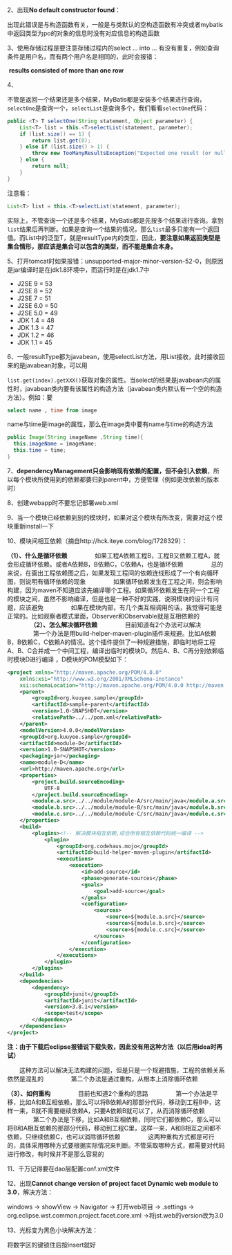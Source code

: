 ### 

2、出现**No default constructor found**：

出现此错误是与构造函数有关，一般是与类默认的空构造函数有冲突或者mybatis中返回类型为po的对象的信息时没有对应信息的构造函数



3、使用存储过程是要注意存储过程内的select ... into ... 有没有重复，例如查询条件是用户名，而有两个用户名是相同的，此时会报错：

​      **results consisted of more than one row**

4、

不管是返回一个结果还是多个结果，MyBatis都是安装多个结果进行查询，`selectOne`是查询一个，`selectList`是查询多个，我们看看`selectOne`代码：

```java
public <T> T selectOne(String statement, Object parameter) {
    List<T> list = this.<T>selectList(statement, parameter);
    if (list.size() == 1) {
        return list.get(0);
    } else if (list.size() > 1) {
        throw new TooManyResultsException("Expected one result (or null) to be returned by selectOne(), but found: " + list.size());
    } else {
        return null;
    }
}
```

注意看：

```java
List<T> list = this.<T>selectList(statement, parameter);
```

实际上，不管查询一个还是多个结果，MyBatis都是先按多个结果进行查询。拿到`list`结果后再判断。如果是查询一个结果的情况，那么`list`最多只能有一个返回值。而List<T>中的泛型T，就是resultType内的类型，因此，**要注意如果返回类型是集合情形，那应该是集合可以包含的类型，而不能是集合本身。**



5、打开tomcat时如果报错：unsupported-major-minor-version-52-0，则原因是jar编译时是在jdk1.8环境中，而运行时是在jdk1.7中

- J2SE 9 = 53
- J2SE 8 = 52
- J2SE 7 = 51
- J2SE 6.0 = 50
- J2SE 5.0 = 49
- JDK 1.4 = 48
- JDK 1.3 = 47
- JDK 1.2 = 46
- JDK 1.1 = 45




6、一般resultType都为javabean，使用selectList方法，用List<javabean>接收，此时接收回来的是javabean对象，可以用

`list.get(index).getXXX()`获取对象的属性。当select的结果是javabean内的属性时，javabean类内要有该属性的构造方法（javabean类内默认有一个空的构造方法）。例如：要

```sql
select name , time from image
```

name与time是image的属性，那么在image类中要有name与time的构造方法

```java
public Image(String imageName ,String time){
  this.imageName = imageName;
  this.time = time;
}
```



7、**dependencyManagement只会影响现有依赖的配置，但不会引入依赖**，所以每个模块所使用到的依赖都要归到parent中，方便管理（例如更改依赖的版本时）



8、创建webapp时不要忘记部署web.xml



9、当一个模块已经依赖到别的模块时，如果对这个模块有所改变，需要对这个模块重新install一下



10、模块间相互依赖（摘自http://hck.iteye.com/blog/1728329）：

**（1）、什么是循环依赖** 
　　 
　　如果工程A依赖工程B，工程B又依赖工程A，就会形成循环依赖。或者A依赖B，B依赖C，C依赖A，也是循环依赖 
　　 
　　总的来说，在画出工程依赖图之后，如果发现工程间的依赖连线形成了一个有向循环图，则说明有循环依赖的现象 
　　 
　　如果循环依赖发生在工程之间，则会影响构建，因为maven不知道应该先编译哪个工程。如果循环依赖发生在同一个工程的模块之间，虽然不影响编译，但是也是一种不好的实践，说明模块的设计有问题，应该避免 
　　 
　　如果在模块内部，有几个类互相调用的话，我觉得可能是正常的。比如观察者模式里面，Observer和Observable就是互相依赖的 
　　 
　　**（2）、怎么解决循环依赖** 
　　 
　　目前知道有2个办法可以解决 
　　 
　　第一个办法是用build-helper-maven-plugin插件来规避。比如A依赖B，B依赖C，C依赖A的情况。这个插件提供了一种规避措施，即临时地将工程A、B、C合并成一个中间工程，编译出临时的模块D。然后A、B、C再分别依赖临时模块D进行编译 ，D模块的POM模型如下：



```xml
<project xmlns="http://maven.apache.org/POM/4.0.0"  
    xmlns:xsi="http://www.w3.org/2001/XMLSchema-instance"  
    xsi:schemaLocation="http://maven.apache.org/POM/4.0.0 http://maven.apache.org/xsd/maven-4.0.0.xsd">  
    <parent>  
        <groupId>org.kuuyee.sample</groupId>  
        <artifactId>sample-parent</artifactId>  
        <version>1.0-SNAPSHOT</version>  
        <relativePath>../../pom.xml</relativePath>  
    </parent>  
    <modelVersion>4.0.0</modelVersion>  
    <groupId>org.kuuyee.sample</groupId>  
    <artifactId>module-D</artifactId>  
    <version>1.0-SNAPSHOT</version>  
    <packaging>jar</packaging>  
    <name>module-D</name>  
    <url>http://maven.apache.org</url>  
    <properties>  
        <project.build.sourceEncoding>  
            UTF-8  
        </project.build.sourceEncoding>  
        <module.a.src>../../module/module-A/src/main/java</module.a.src>  
        <module.b.src>../../module/module-B/src/main/java</module.b.src>  
        <module.c.src>../../module/module-C/src/main/java</module.c.src>  
    </properties>  
    <build>  
        <plugins><!-- 解决模块相互依赖,综合所有相互依赖代码统一编译 -->  
            <plugin>  
                <groupId>org.codehaus.mojo</groupId>  
                <artifactId>build-helper-maven-plugin</artifactId>  
                <executions>  
                    <execution>  
                        <id>add-source</id>  
                        <phase>generate-sources</phase>  
                        <goals>  
                            <goal>add-source</goal>  
                        </goals>  
                        <configuration>  
                            <sources>  
                                <source>${module.a.src}</source>  
                                <source>${module.b.src}</source>  
                                <source>${module.c.src}</source>  
                            </sources>  
                        </configuration>  
                    </execution>  
                </executions>  
            </plugin>  
        </plugins>  
    </build>  
    <dependencies>  
        <dependency>  
            <groupId>junit</groupId>  
            <artifactId>junit</artifactId>  
            <version>3.8.1</version>  
            <scope>test</scope>  
        </dependency>  
    </dependencies>  
</project>  
```

**注：由于下载后eclipse报错说下载失败，因此没有用这种方法（以后用idea时再试）**

　　这种方法可以解决无法构建的问题，但是只是一个规避措施，工程的依赖关系依然是混乱的 
　　 
　　第二个办法是通过重构，从根本上消除循环依赖 
　　 

  **（3）、如何重构**
　　 
　　目前也知道2个重构的思路 
　　 
　　第一个办法是平移，比如A和B互相依赖，那么可以将B依赖A的那部分代码，移动到工程B中，这样一来，B就不需要继续依赖A，只要A依赖B就可以了，从而消除循环依赖 
　　 
　　第二个办法是下移，比如A和B互相依赖，同时它们都依赖C，那么可以将B和A相互依赖的那部分代码，移动到工程C里，这样一来，A和B相互之间都不依赖，只继续依赖C，也可以消除循环依赖 
　　 
　　这两种重构方式都是可行的，具体采用哪种方式要根据实际情况来判断。不管采取哪种方式，都需要对代码进行修改，有时候并不是那么容易的 



11、千万记得要在dao层配置conf.xml文件



12、出现**Cannot change version of project facet Dynamic web module to 3.0**，解决方法：

windows -> showView -> Navigator -> 打开web项目 -> .settings -> org.eclipse.wst.common.project.facet.core.xml ->将jst.web的version改为3.0



13、光标变为黑色小块解决方法：

将数字区的键锁住后按insert就好
